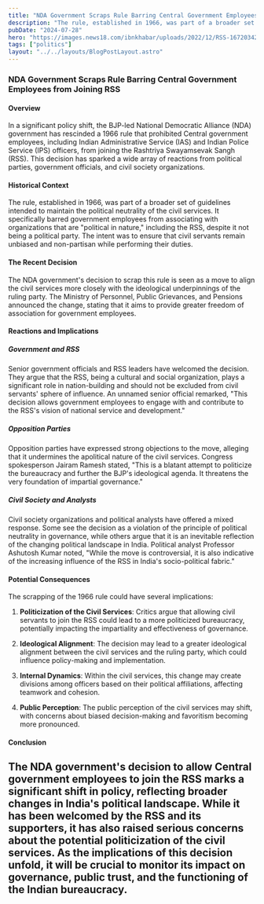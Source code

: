 ```yaml
---
title: "NDA Government Scraps Rule Barring Central Government Employees from Joining RSS"
description: "The rule, established in 1966, was part of a broader set of guidelines intended to maintain the political neutrality of the civil services."
pubDate: "2024-07-28"
hero: "https://images.news18.com/ibnkhabar/uploads/2022/12/RSS-167203425716x9.jpg"
tags: ["politics"]
layout: "../../layouts/BlogPostLayout.astro"
---
```

### NDA Government Scraps Rule Barring Central Government Employees from Joining RSS

#### Overview

In a significant policy shift, the BJP-led National Democratic Alliance (NDA) government has rescinded a 1966 rule that prohibited Central government employees, including Indian Administrative Service (IAS) and Indian Police Service (IPS) officers, from joining the Rashtriya Swayamsevak Sangh (RSS). This decision has sparked a wide array of reactions from political parties, government officials, and civil society organizations.

#### Historical Context

The rule, established in 1966, was part of a broader set of guidelines intended to maintain the political neutrality of the civil services. It specifically barred government employees from associating with organizations that are "political in nature," including the RSS, despite it not being a political party. The intent was to ensure that civil servants remain unbiased and non-partisan while performing their duties.

#### The Recent Decision

The NDA government's decision to scrap this rule is seen as a move to align the civil services more closely with the ideological underpinnings of the ruling party. The Ministry of Personnel, Public Grievances, and Pensions announced the change, stating that it aims to provide greater freedom of association for government employees.

#### Reactions and Implications

##### Government and RSS

Senior government officials and RSS leaders have welcomed the decision. They argue that the RSS, being a cultural and social organization, plays a significant role in nation-building and should not be excluded from civil servants' sphere of influence. An unnamed senior official remarked, "This decision allows government employees to engage with and contribute to the RSS's vision of national service and development."

##### Opposition Parties

Opposition parties have expressed strong objections to the move, alleging that it undermines the apolitical nature of the civil services. Congress spokesperson Jairam Ramesh stated, "This is a blatant attempt to politicize the bureaucracy and further the BJP's ideological agenda. It threatens the very foundation of impartial governance."

##### Civil Society and Analysts

Civil society organizations and political analysts have offered a mixed response. Some see the decision as a violation of the principle of political neutrality in governance, while others argue that it is an inevitable reflection of the changing political landscape in India. Political analyst Professor Ashutosh Kumar noted, "While the move is controversial, it is also indicative of the increasing influence of the RSS in India's socio-political fabric."

#### Potential Consequences

The scrapping of the 1966 rule could have several implications:

1. **Politicization of the Civil Services**: Critics argue that allowing civil servants to join the RSS could lead to a more politicized bureaucracy, potentially impacting the impartiality and effectiveness of governance.

2. **Ideological Alignment**: The decision may lead to a greater ideological alignment between the civil services and the ruling party, which could influence policy-making and implementation.

3. **Internal Dynamics**: Within the civil services, this change may create divisions among officers based on their political affiliations, affecting teamwork and cohesion.

4. **Public Perception**: The public perception of the civil services may shift, with concerns about biased decision-making and favoritism becoming more pronounced.

#### Conclusion

The NDA government's decision to allow Central government employees to join the RSS marks a significant shift in policy, reflecting broader changes in India's political landscape. While it has been welcomed by the RSS and its supporters, it has also raised serious concerns about the potential politicization of the civil services. As the implications of this decision unfold, it will be crucial to monitor its impact on governance, public trust, and the functioning of the Indian bureaucracy.
---